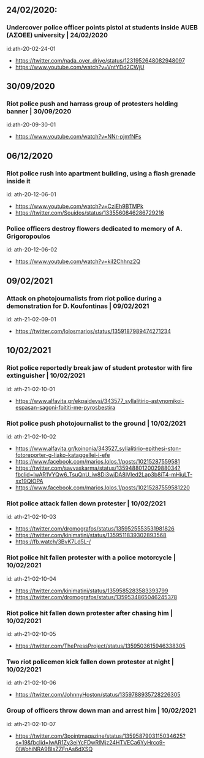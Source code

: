 ## 24/02/2020:

### Undercover police officer points pistol at students inside AUEB (ΑΣΟΕΕ) university |  24/02/2020
  
id:ath-20-02-24-01  
  
* https://twitter.com/nada_over_drive/status/1231952648082948097
* https://www.youtube.com/watch?v=VntYDd2CWjU

## 30/09/2020

### Riot police push and harrass group of protesters holding banner | 30/09/2020
  
id:ath-20-09-30-01  
* https://www.youtube.com/watch?v=NNr-pjmfNFs  

## 06/12/2020
### Riot police rush into apartment building, using a flash grenade inside it
  
id: ath-20-12-06-01  
* https://www.youtube.com/watch?v=CziEh9BTMPk
* https://twitter.com/Souidos/status/1335560846286729216
  
### Police officers destroy flowers dedicated to memory of A. Grigoropoulos
id: ath-20-12-06-02  
* https://www.youtube.com/watch?v=kiI2Chhnz2Q


## 09/02/2021
### Attack on photojournalists from riot police during a demonstration for D. Koufontinas | 09/02/2021 
  
id: ath-21-02-09-01
  
* https://twitter.com/lolosmarios/status/1359187989474271234


## 10/02/2021
### Riot police reportedly break jaw of student protestor with fire extinguisher | 10/02/2021  
  
id: ath-21-02-10-01
  
* https://www.alfavita.gr/ekpaideysi/343577_syllalitirio-astynomikoi-espasan-sagoni-foititi-me-pyrosbestira

### Riot police push photojournalist to the ground  | 10/02/2021   
  
id: ath-21-02-10-02
  
* https://www.alfavita.gr/koinonia/343527_syllalitirio-epithesi-ston-fotoreporter-g-liako-kataggellei-i-efe
* https://www.facebook.com/marios.lolos.1/posts/10215287559581
* https://twitter.com/savvaskarma/status/1359488012002988034?fbclid=IwAR1VYQw6_TsuQnU_iw8Di3wjDA8lVIed2Lap3b8iT4-mHiuLT-sx19QIOPA 
* https://www.facebook.com/marios.lolos.1/posts/10215287559581220



### Riot police attack fallen down protester | 10/02/2021 

  
id: ath-21-02-10-03  
  
* https://twitter.com/dromografos/status/1359525553531981826
* https://twitter.com/kinimatini/status/1359511839302893568
* https://fb.watch/3BvK7Ld5L-/

### Riot police hit fallen protester with a police motorcycle | 10/02/2021
  
id: ath-21-02-10-04  
  
* https://twitter.com/kinimatini/status/1359585283583393799
* https://twitter.com/dromografos/status/1359534865046245378  
  
### Riot police hit fallen down protester after chasing him | 10/02/2021   
  
id: ath-21-02-10-05
  
* https://twitter.com/ThePressProject/status/1359503615946338305

### Two riot policemen kick fallen down protester at night | 10/02/2021 
  
id: ath-21-02-10-06
  
* https://twitter.com/JohnnyHoston/status/1359788935728226305

### Group of officers throw down man and arrest him | 10/02/2021
  
id: ath-21-02-10-07  
  
* https://twitter.com/3pointmagazine/status/1359587903115034625?s=19&fbclid=IwAR1Zy3eiYcFDwRlMjz24HTVECa6YyHrco9-0IWohiNRA9BIsZZFnAs6dXSQ

 




